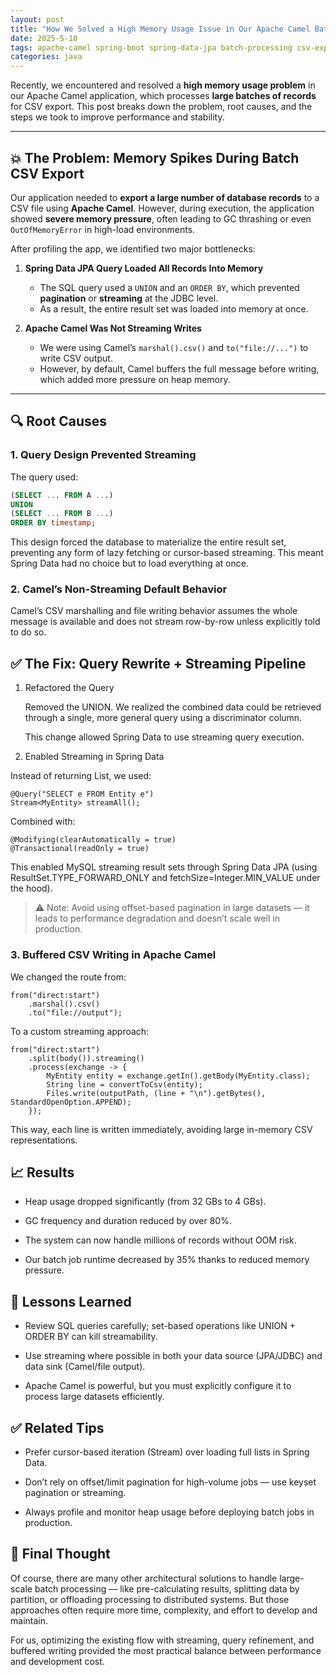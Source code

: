 ```yaml
---
layout: post
title: "How We Solved a High Memory Usage Issue in Our Apache Camel Batch Pipeline"
date: 2025-5-10
tags: apache-camel spring-boot spring-data-jpa batch-processing csv-export memory-optimization java streaming performance mysql backend
categories: java
---
```


Recently, we encountered and resolved a **high memory usage problem** in our Apache Camel application, which processes **large batches of records** for CSV export. This post breaks down the problem, root causes, and the steps we took to improve performance and stability.

---

## 💥 The Problem: Memory Spikes During Batch CSV Export

Our application needed to **export a large number of database records** to a CSV file using **Apache Camel**. However, during execution, the application showed **severe memory pressure**, often leading to GC thrashing or even `OutOfMemoryError` in high-load environments.

After profiling the app, we identified two major bottlenecks:

1. **Spring Data JPA Query Loaded All Records Into Memory**
   - The SQL query used a `UNION` and an `ORDER BY`, which prevented **pagination** or **streaming** at the JDBC level.
   - As a result, the entire result set was loaded into memory at once.

2. **Apache Camel Was Not Streaming Writes**
   - We were using Camel’s `marshal().csv()` and `to("file://...")` to write CSV output.
   - However, by default, Camel buffers the full message before writing, which added more pressure on heap memory.

---

## 🔍 Root Causes

### 1. Query Design Prevented Streaming

The query used:

```sql
(SELECT ... FROM A ...) 
UNION 
(SELECT ... FROM B ...)
ORDER BY timestamp;
```

This design forced the database to materialize the entire result set, preventing any form of lazy fetching or cursor-based streaming. This meant Spring Data had no choice but to load everything at once.

### 2. Camel’s Non-Streaming Default Behavior

Camel’s CSV marshalling and file writing behavior assumes the whole message is available and does not stream row-by-row unless explicitly told to do so.

## ✅ The Fix: Query Rewrite + Streaming Pipeline

1. Refactored the Query

    Removed the UNION. We realized the combined data could be retrieved through a single, more general query using a discriminator column.

    This change allowed Spring Data to use streaming query execution.

2. Enabled Streaming in Spring Data

Instead of returning List<T>, we used:

```
@Query("SELECT e FROM Entity e")
Stream<MyEntity> streamAll();
```

Combined with:

```
@Modifying(clearAutomatically = true)
@Transactional(readOnly = true)
```

This enabled MySQL streaming result sets through Spring Data JPA (using ResultSet.TYPE_FORWARD_ONLY and fetchSize=Integer.MIN_VALUE under the hood).

> ⚠️ Note: Avoid using offset-based pagination in large datasets — it leads to performance degradation and doesn’t scale well in production.

### 3. Buffered CSV Writing in Apache Camel

We changed the route from:

```
from("direct:start")
    .marshal().csv()
    .to("file://output");
```

To a custom streaming approach:

```
from("direct:start")
    .split(body()).streaming()
    .process(exchange -> {
        MyEntity entity = exchange.getIn().getBody(MyEntity.class);
        String line = convertToCsv(entity);
        Files.write(outputPath, (line + "\n").getBytes(), StandardOpenOption.APPEND);
    });
```

This way, each line is written immediately, avoiding large in-memory CSV representations.

## 📈 Results

- Heap usage dropped significantly (from 32 GBs to 4 GBs).

- GC frequency and duration reduced by over 80%.

- The system can now handle millions of records without OOM risk.

- Our batch job runtime decreased by 35% thanks to reduced memory pressure.

## 🧠 Lessons Learned

- Review SQL queries carefully; set-based operations like UNION + ORDER BY can kill streamability.

- Use streaming where possible in both your data source (JPA/JDBC) and data sink (Camel/file output).

- Apache Camel is powerful, but you must explicitly configure it to process large datasets efficiently.

## ✅ Related Tips

- Prefer cursor-based iteration (Stream<T>) over loading full lists in Spring Data.

- Don’t rely on offset/limit pagination for high-volume jobs — use keyset pagination or streaming.

- Always profile and monitor heap usage before deploying batch jobs in production.

## 💭 Final Thought

Of course, there are many other architectural solutions to handle large-scale batch processing — like pre-calculating results, splitting data by partition, or offloading processing to distributed systems. But those approaches often require more time, complexity, and effort to develop and maintain.

For us, optimizing the existing flow with streaming, query refinement, and buffered writing provided the most practical balance between performance and development cost.
